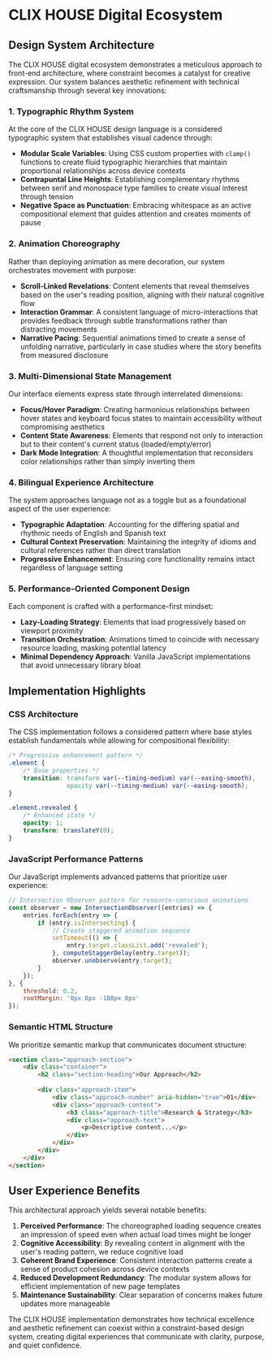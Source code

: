 # CLIX HOUSE Digital Ecosystem

## Design System Architecture

The CLIX HOUSE digital ecosystem demonstrates a meticulous approach to front-end architecture, where constraint becomes a catalyst for creative expression. Our system balances aesthetic refinement with technical craftsmanship through several key innovations:

### 1. Typographic Rhythm System

At the core of the CLIX HOUSE design language is a considered typographic system that establishes visual cadence through:

- **Modular Scale Variables**: Using CSS custom properties with `clamp()` functions to create fluid typographic hierarchies that maintain proportional relationships across device contexts
- **Contrapuntal Line Heights**: Establishing complementary rhythms between serif and monospace type families to create visual interest through tension
- **Negative Space as Punctuation**: Embracing whitespace as an active compositional element that guides attention and creates moments of pause

### 2. Animation Choreography

Rather than deploying animation as mere decoration, our system orchestrates movement with purpose:

- **Scroll-Linked Revelations**: Content elements that reveal themselves based on the user's reading position, aligning with their natural cognitive flow
- **Interaction Grammar**: A consistent language of micro-interactions that provides feedback through subtle transformations rather than distracting movements
- **Narrative Pacing**: Sequential animations timed to create a sense of unfolding narrative, particularly in case studies where the story benefits from measured disclosure

### 3. Multi-Dimensional State Management

Our interface elements express state through interrelated dimensions:

- **Focus/Hover Paradigm**: Creating harmonious relationships between hover states and keyboard focus states to maintain accessibility without compromising aesthetics
- **Content State Awareness**: Elements that respond not only to interaction but to their content's current status (loaded/empty/error)
- **Dark Mode Integration**: A thoughtful implementation that reconsiders color relationships rather than simply inverting them

### 4. Bilingual Experience Architecture

The system approaches language not as a toggle but as a foundational aspect of the user experience:

- **Typographic Adaptation**: Accounting for the differing spatial and rhythmic needs of English and Spanish text
- **Cultural Context Preservation**: Maintaining the integrity of idioms and cultural references rather than direct translation
- **Progressive Enhancement**: Ensuring core functionality remains intact regardless of language setting

### 5. Performance-Oriented Component Design

Each component is crafted with a performance-first mindset:

- **Lazy-Loading Strategy**: Elements that load progressively based on viewport proximity
- **Transition Orchestration**: Animations timed to coincide with necessary resource loading, masking potential latency
- **Minimal Dependency Approach**: Vanilla JavaScript implementations that avoid unnecessary library bloat

## Implementation Highlights

### CSS Architecture

The CSS implementation follows a considered pattern where base styles establish fundamentals while allowing for compositional flexibility:

```css
/* Progressive enhancement pattern */
.element {
    /* Base properties */
    transition: transform var(--timing-medium) var(--easing-smooth),
                opacity var(--timing-medium) var(--easing-smooth);
}

.element.revealed {
    /* Enhanced state */
    opacity: 1;
    transform: translateY(0);
}
```

### JavaScript Performance Patterns

Our JavaScript implements advanced patterns that prioritize user experience:

```javascript
// Intersection Observer pattern for resource-conscious animations
const observer = new IntersectionObserver((entries) => {
    entries.forEach(entry => {
        if (entry.isIntersecting) {
            // Create staggered animation sequence
            setTimeout(() => {
                entry.target.classList.add('revealed');
            }, computeStaggerDelay(entry.target));
            observer.unobserve(entry.target);
        }
    });
}, {
    threshold: 0.2,
    rootMargin: '0px 0px -100px 0px'
});
```

### Semantic HTML Structure

We prioritize semantic markup that communicates document structure:

```html
<section class="approach-section">
    <div class="container">
        <h2 class="section-heading">Our Approach</h2>
        
        <div class="approach-item">
            <div class="approach-number" aria-hidden="true">01</div>
            <div class="approach-content">
                <h3 class="approach-title">Research & Strategy</h3>
                <div class="approach-text">
                    <p>Descriptive content...</p>
                </div>
            </div>
        </div>
    </div>
</section>
```

## User Experience Benefits

This architectural approach yields several notable benefits:

1. **Perceived Performance**: The choreographed loading sequence creates an impression of speed even when actual load times might be longer
2. **Cognitive Accessibility**: By revealing content in alignment with the user's reading pattern, we reduce cognitive load
3. **Coherent Brand Experience**: Consistent interaction patterns create a sense of product cohesion across device contexts
4. **Reduced Development Redundancy**: The modular system allows for efficient implementation of new page templates
5. **Maintenance Sustainability**: Clear separation of concerns makes future updates more manageable

The CLIX HOUSE implementation demonstrates how technical excellence and aesthetic refinement can coexist within a constraint-based design system, creating digital experiences that communicate with clarity, purpose, and quiet confidence.